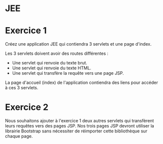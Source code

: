 # JEE

# Exercice 1

Créez une application JEE qui contiendra 3 servlets et une page d'index.

Les 3 servlets doivent avoir des routes différentes :
- Une servlet qui renvoie du texte brut.
- Une servlet qui renvoie du texte HTML.
- Une servlet qui transfère la requête vers une page JSP.

La page d'accueil (index) de l'application contiendra des liens pour accéder à ces 3 servlets.


# Exercice 2

Nous souhaitons ajouter à l'exercice 1 deux autres servlets qui transfèrent leurs requêtes vers des pages JSP. Nos trois pages JSP devront utiliser la librairie Bootstrap sans nécessiter de réimporter cette bibliothèque sur chaque page.